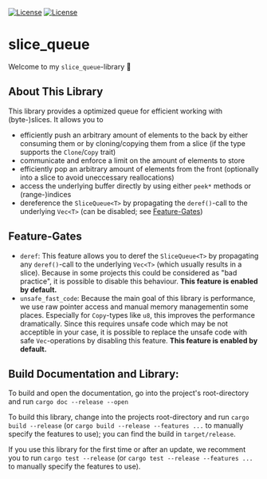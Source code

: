 [![License](https://img.shields.io/badge/License-BSD--2--Clause-blue.svg)](https://opensource.org/licenses/BSD-2-Clause)
[![License](https://img.shields.io/badge/License-MIT-blue.svg)](https://opensource.org/licenses/MIT)

# slice_queue
Welcome to my `slice_queue`-library 🎊


## About This Library
This library provides a optimized queue for efficient working with (byte-)slices. It allows you to
 - efficiently push an arbitrary amount of elements to the back by either consuming them or by cloning/copying them from
   a slice (if the type supports the `Clone`/`Copy` trait)
 - communicate and enforce a limit on the amount of elements to store
 - efficiently pop an arbitrary amount of elements from the front (optionally into a slice to avoid uneccessary
   reallocations)
 - access the underlying buffer directly by using either `peek*` methods or (range-)indices
 - dereference the `SliceQueue<T>` by propagating the `deref()`-call to the underlying `Vec<T>` (can be disabled; see
   [Feature-Gates](#feature-gates))


## Feature-Gates
 - `deref`: This feature allows you to deref the `SliceQueue<T>` by propagating any `deref()`-call to the underlying
   `Vec<T>` (which usually results in a slice). Because in some projects this could be considered as "bad practice", it
   is possible to disable this behaviour. __This feature is enabled by default.__
 - `unsafe_fast_code`: Because the main goal of this library is performance, we use raw pointer access and manual memory
   managementin some places. Especially for `Copy`-types like `u8`, this improves the performance dramatically. Since
   this requires unsafe code which may be not acceptible in your case, it is possible to replace the unsafe code with
   safe `Vec`-operations by disabling this feature. __This feature is enabled by default.__


## Build Documentation and Library:
To build and open the documentation, go into the project's root-directory and run `cargo doc --release --open`

To build this library, change into the projects root-directory and run `cargo build --release` (or
`cargo build --release --features ...` to manually specify the features to use); you can find the build in
`target/release`.

If you use this library for the first time or after an update, we recomment you to run `cargo test --release` (or
`cargo test --release --features ...` to manually specify the features to use).